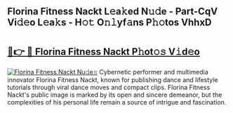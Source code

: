 ## Florina Fitness Nackt L𝚎a𝚔ed N𝚞𝚍e - Part-CqV Vi𝚍𝚎o L𝚎a𝚔s - H𝚘𝚝 O𝚗𝚕yf𝚊ns P𝚑𝚘tos VhhxD

# <h2><a href="http://kf1bha.oniu.top/?m=Florina+Fitness+Nackt">🔗👉 🔴 Florina Fitness Nackt P𝚑ot𝚘𝚜 V𝚒d𝚎o</a></h2>

[![Florina Fitness Nackt Nu𝚍e𝚜](https://i.imgur.com/0qMVB7G.gif)](http://kf1bha.oniu.top/?m=Florina+Fitness+Nackt)
Cybernetic performer and multimedia innovator Florina Fitness Nackt, known for publishing dance and lifestyle tutorials through viral dance moves and compact clips. Florina Fitness Nackt's public image is marked by its open and sincere demeanor, but the complexities of his personal life remain a source of intrigue and fascination.  
